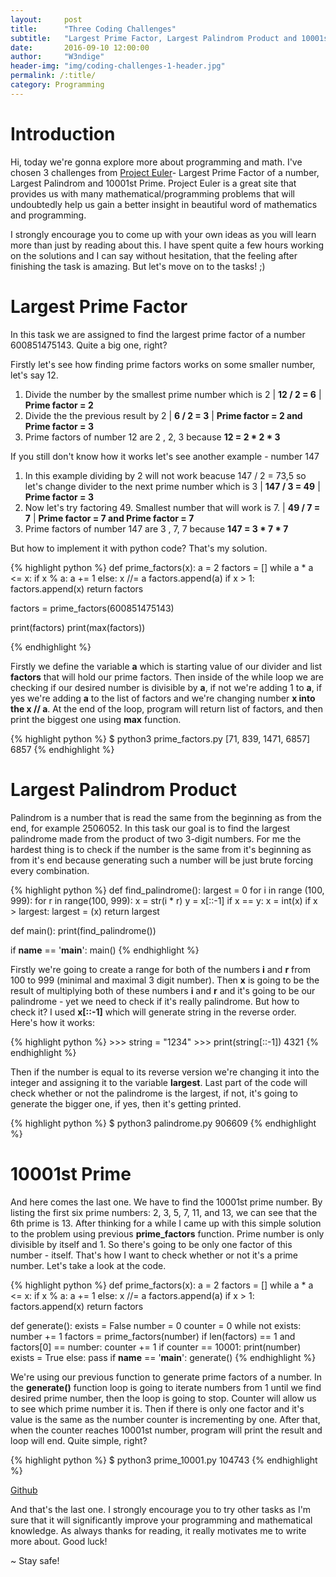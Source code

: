 ```yaml
---
layout:     post
title:      "Three Coding Challenges"
subtitle:   "Largest Prime Factor, Largest Palindrom Product and 10001st Prime"
date:       2016-09-10 12:00:00
author:     "W3ndige"
header-img: "img/coding-challenges-1-header.jpg"
permalink: /:title/
category: Programming
---
```


<h1>Introduction</h1>

<p>Hi, today we're gonna explore more about programming and math. I've chosen 3 challenges from <a href="https://projecteuler.net/">Project Euler</a>- Largest Prime Factor of a number, Largest Palindrom and 10001st Prime. Project Euler is a great site that provides us with many mathematical/programming problems that will undoubtedly help us gain a better insight in beautiful word of mathematics and programming. </p>

<p>I strongly encourage you to come up with your own ideas as you will learn more than just by reading about this. I have spent quite a few hours working on the solutions and I can say without hesitation, that the feeling  after finishing the task is amazing. But let's move on to the tasks! ;)</p>

<h1>Largest Prime Factor</h1>
<p>In this task we are assigned to find the largest prime factor of a number 600851475143. Quite a big one, right? </p>
<p>Firstly let's see how finding prime factors works on some smaller number, let's say 12. </p>
<ol>
<li>Divide the number by the smallest prime number which is 2 |  <b>12 / 2 = 6</b> | <b>Prime factor = 2</b></li>
<li>Divide the the previous result by 2 | <b>6 / 2 = 3</b> | <b>Prime factor = 2 and Prime factor = 3</b></li>
<li>Prime factors of number 12 are 2 , 2, 3 because <b>12 = 2 * 2 * 3</b></li>
</ol>

<p>If you still don't know how it works let's see another example - number 147</p>
<ol>
<li>In this example dividing by 2 will not work beacuse 147 / 2 = 73,5 so let's change divider to the next prime number which is 3 | <b>147 / 3 = 49</b> | <b>Prime factor = 3</b></li>
<li>Now let's try factoring 49. Smallest number that will work is 7. | <b>49 / 7 = 7</b> | <b>Prime factor = 7 and Prime factor = 7</b></li>
<li>Prime factors of number 147 are 3 , 7, 7 because <b>147 = 3 * 7 * 7</b></li>
</ol>

<p>But how to implement it with python code? That's my solution. </p>
{% highlight python %}
def prime_factors(x):
    a = 2
    factors = []
    while a * a <= x:
        if x % a:
            a += 1
        else:
            x //= a
            factors.append(a)
    if x > 1:
        factors.append(x)
    return factors

factors = prime_factors(600851475143)

print(factors)
print(max(factors))

{% endhighlight %}

<p>Firstly we define the variable <b>a</b> which is starting value of our divider and list <b>factors</b> that will hold our prime factors.  Then inside of the while loop we are checking if our desired number is divisible by <b>a</b>, if not we're adding 1 to <b>a</b>, if yes we're adding <b>a</b> to the list of factors and we're changing number <b>x into the x // a</b>. At the end of the loop, program will return list of factors, and then print the biggest one using <b>max</b> function.  </p>

{% highlight python %}
$ python3 prime_factors.py
[71, 839, 1471, 6857]
6857
{% endhighlight %}

<h1>Largest Palindrom Product</h1>

<p>Palindrom is a number that is read the same from the beginning as from the end, for example 2506052. In this task our goal is to find the largest palindrome made from the product of two 3-digit numbers. For me the hardest thing is to check if the number is the same from it's beginning as from it's end because generating such a number will be just brute forcing every combination. </p>

{% highlight python %}
def find_palindrome():
    largest = 0
    for i in range (100, 999):
        for r in range(100, 999):
            x = str(i * r)
            y = x[::-1]
            if x == y:
                x = int(x)
                if x > largest:
                    largest = (x)
    return largest

def main():
    print(find_palindrome())

if __name__ == '__main__':
    main()
{% endhighlight %}

<p>Firstly we're going to create a range for both of the numbers <b>i</b> and <b>r</b> from 100 to 999 (minimal and maximal 3 digit number). Then <b>x</b> is going to be the result of multiplying both of these numbers <b>i</b> and <b>r</b> and it's going to be our palindrome - yet we need to check if it's really palindrome. But how to check it? I used <b>x[::-1]</b> which will generate string in the reverse order. Here's how it works:</p>
{% highlight python %}
>>> string = "1234"
>>> print(string[::-1])
4321
{% endhighlight %}

<p>Then if the number is equal to its reverse version we're changing it into the integer and assigning it to the variable <b>largest</b>. Last part of the code will check whether or not the palindrome is the largest, if not, it's going to generate the bigger one, if yes, then it's getting printed. </p>
{% highlight python %}
$ python3 palindrome.py
906609
{% endhighlight %}

<h1>10001st Prime</h1>

<p>And here comes the last one. We have to find the 10001st prime number. By listing the first six prime numbers: 2, 3, 5, 7, 11, and 13, we can see that the 6th prime is 13. After thinking for a while I came up with this simple solution to the problem using previous <b>prime_factors</b> function. Prime number is only divisible by itself and 1. So there's going to be only one factor of this number - itself. That's how I want to check whether or not it's a prime number. Let's take a look at the code. </p>

{% highlight python %}
def prime_factors(x):
    a = 2
    factors = []
    while a * a <= x:
        if x % a:
            a += 1
        else:
            x //= a
            factors.append(a)
    if x > 1:
        factors.append(x)
    return factors


def generate():
    exists = False
    number = 0
    counter = 0
    while not exists:
        number += 1
        factors = prime_factors(number)
        if len(factors) == 1 and factors[0] == number:
            counter += 1
            if counter == 10001:
                print(number)
                exists = True
        else:
            pass
if __name__ == '__main__':
    generate()
{% endhighlight %}

<p>We're using our previous function to generate prime factors of a number. In the <b>generate()</b> function loop is going to iterate numbers from 1 until we find desired prime number, then the loop is going to stop. Counter will allow us to see which prime number it is. Then if there is only one factor and it's value is the same as the number counter is incrementing by one. After that, when the counter reaches 10001st number, program will print the result and loop will end. Quite simple, right? </p>

{% highlight python %}
$ python3 prime_10001.py
104743
{% endhighlight %}

[Github](https://github.com/W3ndige/coding-challenges "Github")<br>

<p>And that's the last one. I strongly encourage you to try other tasks as I'm sure that it will significantly improve your programming and mathematical knowledge. As always thanks for reading, it really motivates me to write more about. Good luck! </p>

<p>~ Stay safe!</p>
